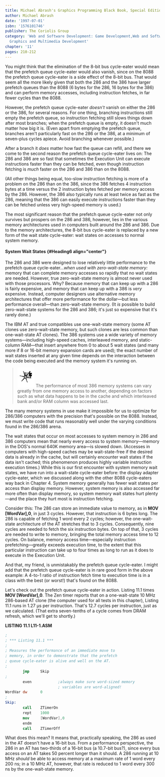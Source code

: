 ```yaml
---
title: Michael Abrash's Graphics Programming Black Book, Special Edition
author: Michael Abrash
date: '1997-07-01'
isbn: '1576101746'
publisher: The Coriolis Group
category: 'Web and Software Development: Game Development,Web and Software Development:
  Graphics and Multimedia Development'
chapter: '11'
pages: 210-212
---
```


You might think that the elimination of the 8-bit bus cycle-eater would
mean that the prefetch queue cycle-eater would also vanish, since on the
8088 the prefetch queue cycle-eater is a side effect of the 8-bit bus.
That would seem all the more likely given that both the 286 and the 386
have larger prefetch queues than the 8088 (6 bytes for the 286, 16 bytes
for the 386) and can perform memory accesses, including instruction
fetches, in far fewer cycles than the 8088.

However, the prefetch queue cycle-eater *doesn't* vanish on either the
286 or the 386, for several reasons. For one thing, branching
instructions still empty the prefetch queue, so instruction fetching
still slows things down after most branches; when the prefetch queue is
empty, it doesn't much matter how big it is. (Even apart from emptying
the prefetch queue, branches aren't particularly fast on the 286 or the
386, at a minimum of seven-plus cycles apiece. Avoid branching whenever
possible.)

After a branch it *does* matter how fast the queue can refill, and there
we come to the second reason the prefetch queue cycle-eater lives on:
The 286 and 386 are so fast that sometimes the Execution Unit can
execute instructions faster than they can be fetched, even though
instruction fetching is *much* faster on the 286 and 386 than on the
8088.

(All other things being equal, too-slow instruction fetching is more of
a problem on the 286 than on the 386, since the 386 fetches 4
instruction bytes at a time versus the 2 instruction bytes fetched per
memory access by the 286. However, the 386 also typically runs at least
twice as fast as the 286, meaning that the 386 can easily execute
instructions faster than they can be fetched unless very high-speed
memory is used.)

The most significant reason that the prefetch queue cycle-eater not only
survives but prospers on the 286 and 386, however, lies in the various
memory architectures used in computers built around the 286 and 386. Due
to the memory architectures, the 8-bit bus cycle-eater is replaced by a
new form of the wait state cycle-eater: wait states on accesses to
normal system memory.

#### System Wait States {#Heading6 align="center"}

The 286 and 386 were designed to lose relatively little performance to
the prefetch queue cycle-eater...*when used with zero-wait-state
memory:* memory that can complete memory accesses so rapidly that no
wait states are needed. However, true zero-wait-state memory is almost
never used with those processors. Why? Because memory that can keep up
with a 286 is fairly expensive, and memory that can keep up with a 386
is *very* expensive. Instead, computer designers use alternative memory
architectures that offer more performance for the dollar—but less
performance overall—than zero-wait-state memory. (It *is* possible to
build zero-wait-state systems for the 286 and 386; it's just so
expensive that it's rarely done.)

The IBM AT and true compatibles use one-wait-state memory (some AT
clones use zero-wait-state memory, but such clones are less common than
one-wait-state AT clones). The 386 systems use a wide variety of memory
systems—including high-speed caches, interleaved memory, and
static-column RAM—that insert anywhere from 0 to about 5 wait states
(and many more if 8 or 16-bit memory expansion cards are used); the
exact number of wait states inserted at any given time depends on the
interaction between the code being executed and the memory system it's
running on.

> ![](images/i.jpg)
> The performance of most 386 memory systems can vary greatly from one
> memory access to another, depending on factors such as what data happens
> to be in the cache and which interleaved bank and/or RAM column was
> accessed last.

The many memory systems in use make it impossible for us to optimize for
286/386 computers with the precision that's possible on the 8088.
Instead, we must write code that runs reasonably well under the varying
conditions found in the 286/386 arena.

The wait states that occur on most accesses to system memory in 286 and
386 computers mean that nearly every access to system memory—memory in
the DOS's normal 640K memory area—is slowed down. (Accesses in computers
with high-speed caches may be wait-state-free if the desired data is
already in the cache, but will certainly encounter wait states if the
data isn't cached; this phenomenon produces highly variable instruction
execution times.) While this is our first encounter with system memory
wait states, we have run into a wait-state cycle-eater before: the
display adapter cycle-eater, which we discussed along with the other
8088 cycle-eaters way back in Chapter 4. System memory generally has
fewer wait states per access than display memory. However, system memory
is also accessed far more often than display memory, so system memory
wait states hurt plenty—and the place they hurt most is instruction
fetching.

Consider this: The 286 can store an immediate value to memory, as in
**MOV [WordVar],0**, in just 3 cycles. However, that instruction is 6
bytes long. The 286 is capable of fetching 1 word every 2 cycles;
however, the one-wait-state architecture of the AT stretches that to 3
cycles. Consequently, nine cycles are needed to fetch the six
instruction bytes. On top of that, 3 cycles are needed to write to
memory, bringing the total memory access time to 12 cycles. On balance,
memory access time—especially instruction prefetching—greatly exceeds
execution time, to the extent that this particular instruction can take
up to four times as long to run as it does to execute in the Execution
Unit.

And that, my friend, is unmistakably the prefetch queue cycle-eater. I
might add that the prefetch queue cycle-eater is in rare good form in
the above example: A 4-to-1 ratio of instruction fetch time to execution
time is in a class with the best (or worst!) that's found on the 8088.

Let's check out the prefetch queue cycle-eater in action. Listing 11.1
times **MOV [WordVar],0**. The Zen timer reports that on a
one-wait-state 10 MHz 286-based AT clone (the computer used for all
tests in this chapter), Listing 11.1 runs in 1.27 µs per instruction.
That's 12.7 cycles per instruction, just as we calculated. (That extra
seven-tenths of a cycle comes from DRAM refresh, which we'll get to
shortly.)

**LISTING 11.1 L11-1.ASM**

```nasm
;
; *** Listing 11.1 ***
;
; Measures the performance of an immediate move to
; memory, in order to demonstrate that the prefetch
; queue cycle-eater is alive and well on the AT.
;
        jmp     Skip
;
        even            ;always make sure word-sized memory
                        ; variables are word-aligned!
WordVar dw      0
;
Skip:
        call    ZTimerOn
        rept    1000
        mov     [WordVar],0
        endm
        call    ZTimerOff
```

What does this mean? It means that, practically speaking, the 286 as
used in the AT doesn't have a 16-bit bus. From a performance
perspective, the 286 in an AT has two-thirds of a 16-bit bus (a 10.7-bit
bus?), since every bus access on an AT takes 50 percent longer than it
should. A 286 running at 10 MHz *should* be able to access memory at a
maximum rate of 1 word every 200 ns; in a 10 MHz AT, however, that rate
is reduced to 1 word every 300 ns by the one-wait-state memory.